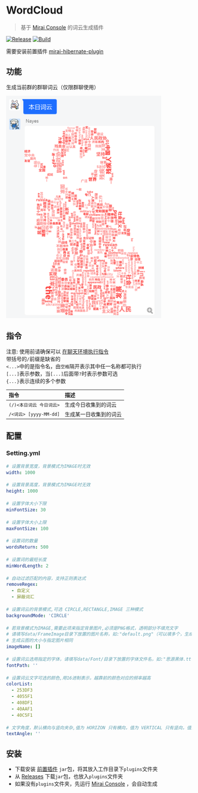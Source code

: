 # WordCloud

> 基于 [Mirai Console](https://github.com/mamoe/mirai-console) 的词云生成插件

[![Release](https://img.shields.io/github/v/release/Echoosx/WordCloud)](https://github.com/Echoosx/WordCloud/releases)
[![Build](https://github.com/Echoosx/WordCloud/workflows/Java%20CI%20with%20Gradle/badge.svg?branch=master)](https://github.com/Echoosx/WordCloud/actions/workflows/gradle.yml)

需要安装前置插件 [mirai-hibernate-plugin](https://github.com/cssxsh/mirai-hibernate-plugin)

## 功能
生成当前群的群聊词云（仅限群聊使用）

![img.png](src/main/resources/readme/img.png)

## 指令
注意: 使用前请确保可以 [在聊天环境执行指令](https://github.com/project-mirai/chat-command)  
带括号的`/`前缀是缺省的  
`<...>`中的是指令名，由`空格`隔开表示其中任一名称都可执行  
`[...]`表示参数，当`[...]`后面带`?`时表示参数可选  
`{...}`表示连续的多个参数


| 指令                   | 描述          |
|:---------------------|:------------|
| `(/)<本日词云 今日词云>` | 生成今日收集到的词云  |
| `/<词云> [yyyy-MM-dd]` | 生成某一日收集到的词云 |

## 配置
### Setting.yml
```yaml
# 设置背景宽度，背景模式为IMAGE时无效
width: 1000

# 设置背景高度，背景模式为IMAGE时无效
height: 1000

# 设置字体大小下限
minFontSize: 30

# 设置字体大小上限
maxFontSize: 100

# 设置词的数量
wordsReturn: 500

# 设置词的最短长度
minWordLength: 2

# 自动过滤匹配的内容，支持正则表达式
removeRegex: 
  - 自定义
  - 屏蔽词汇
  
# 设置词云的背景模式,可选 CIRCLE,RECTANGLE,IMAGE 三种模式
backgroundMode: 'CIRCLE'

# 若背景模式为IMAGE,需要此项来指定背景图片,必须是PNG格式，透明部分不填充文字
# 请填写data/FrameImage目录下放置的图片名称，如:"default.png"（可以填多个，生成时则随机选用）
# 生成云图的大小与指定图片相同
imageName: []

# 设置词云选用指定的字体，请填写data/Font/目录下放置的字体文件名，如:"思源黑体.ttf"
fontPath: ''

# 设置词云文字可选的颜色,用16进制表示，越靠前的颜色对应的频率越高
colorList:
  - 253DF3
  - 4055F1
  - 408DF1
  - 40AAF1
  - 40C5F1
  
# 文字角度，默认横向与竖向夹杂,值为 HORIZON 只有横向，值为 VERTICAL 只有竖向，值为 RANDOM 角度随机
textAngle: ''
```
## 安装
- 下载安装 [前置插件](https://github.com/cssxsh/mirai-hibernate-plugin/releases/tag/v2.1.1) `jar`包，将其放入工作目录下`plugins`文件夹
- 从 [Releases](https://github.com/Echoosx/WordCloud/releases) 下载`jar`包，也放入`plugins`文件夹
- 如果没有`plugins`文件夹，先运行 [Mirai Console](https://github.com/mamoe/mirai-console) ，会自动生成
